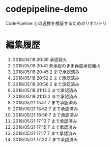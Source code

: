 # codepipeline-demo
CodePipeline との連携を検証するためのリポジトリ

# 編集履歴
1. 2018/05/18 20:39 承認発火
1. 2018/05/18 20:41 未承認のまま再度承認発火
1. 2018/05/18 20:45 2 まで承認済み
1. 2018/05/18 20:52 2 まで承認済み
1. 2018/05/18 20:56 2 まで承認済み
1. 2018/05/18 21:13 2 まで承認済み
1. 2018/05/18 21:13 2 まで承認済み
1. 2018/05/21 15:51 7 まで承認済み
1. 2018/05/21 15:52 7 まで承認済み
1. 2018/05/21 16:56 7 まで承認済み
1. 2018/05/21 17:13 7 まで承認済み
1. 2018/05/21 17:15 7 まで承認済み
1. 2018/05/21 17:17 7 まで承認済み
1. 2018/05/21 17:22 7 まで承認済み

